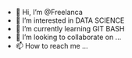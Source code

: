 - 👋 Hi, I’m @Freelanca
- 👀 I’m interested in DATA SCIENCE
- 🌱 I’m currently learning GIT BASH
- 💞️ I’m looking to collaborate on ...
- 📫 How to reach me ...

<!---
Freelanca/Freelanca is a ✨ special ✨ repository because its `README.md` (this file) appears on your GitHub profile.
You can click the Preview link to take a look at your changes.
--->
